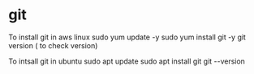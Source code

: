 # git

To install git in aws linux
sudo yum update -y
sudo yum install git -y
git version ( to check version)


To intsall git in ubuntu
sudo apt update
sudo apt install git
git --version
